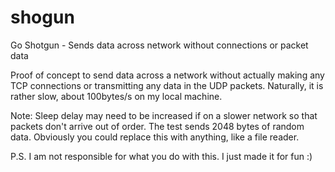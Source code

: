 # shogun
Go Shotgun - Sends data across network without connections or packet data

Proof of concept to send data across a network without actually making any TCP connections or transmitting any data in the UDP packets.
Naturally, it is rather slow, about 100bytes/s on my local machine. 

Note: Sleep delay may need to be increased if on a slower network so that packets don't arrive out of order. 
The test sends 2048 bytes of random data.
Obviously you could replace this with anything, like a file reader. 

P.S. I am not responsible for what you do with this.
I just made it for fun :) 
